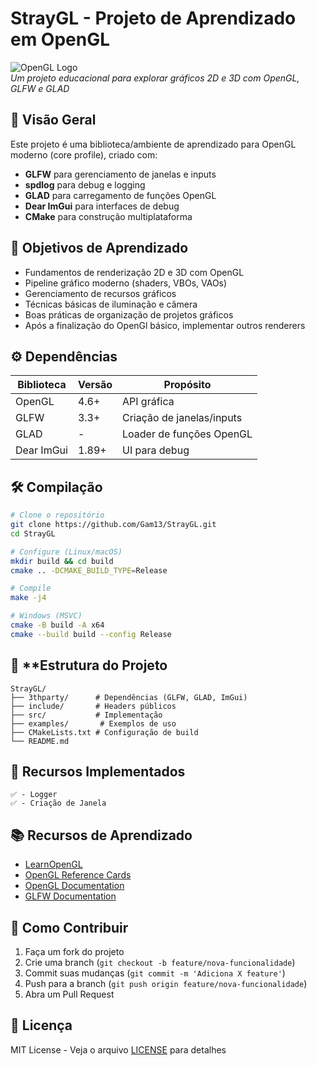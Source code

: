 # **StrayGL** - Projeto de Aprendizado em OpenGL

![OpenGL Logo](https://www.opengl.org/img/opengl_logo.png)  
*Um projeto educacional para explorar gráficos 2D e 3D com OpenGL, GLFW e GLAD*

## 📌 **Visão Geral**
Este projeto é uma biblioteca/ambiente de aprendizado para OpenGL moderno (core profile), criado com:
- **GLFW** para gerenciamento de janelas e inputs
- **spdlog** para debug e logging
- **GLAD** para carregamento de funções OpenGL
- **Dear ImGui** para interfaces de debug
- **CMake** para construção multiplataforma

## 🎯 **Objetivos de Aprendizado**
- Fundamentos de renderização 2D e 3D com OpenGL
- Pipeline gráfico moderno (shaders, VBOs, VAOs)
- Gerenciamento de recursos gráficos
- Técnicas básicas de iluminação e câmera
- Boas práticas de organização de projetos gráficos
- Após a finalização do OpenGl básico, implementar outros renderers

## ⚙️ **Dependências**
| Biblioteca | Versão | Propósito |
|------------|--------|-----------|
| OpenGL     | 4.6+   | API gráfica |
| GLFW       | 3.3+   | Criação de janelas/inputs |
| GLAD       | -      | Loader de funções OpenGL |
| Dear ImGui | 1.89+  | UI para debug |

## 🛠️ **Compilação**
```bash
# Clone o repositório
git clone https://github.com/Gam13/StrayGL.git
cd StrayGL

# Configure (Linux/macOS)
mkdir build && cd build
cmake .. -DCMAKE_BUILD_TYPE=Release

# Compile
make -j4

# Windows (MSVC)
cmake -B build -A x64
cmake --build build --config Release
```

## 📂 **Estrutura do Projeto
```
StrayGL/
├── 3thparty/      # Dependências (GLFW, GLAD, ImGui)
├── include/       # Headers públicos
├── src/           # Implementação
├── examples/       # Exemplos de uso
├── CMakeLists.txt # Configuração de build
└── README.md
```


## 🌟 **Recursos Implementados**
    ✅ - Logger
    ✅ - Criação de Janela

## 📚 **Recursos de Aprendizado**
- [LearnOpenGL](https://learnopengl.com/)
- [OpenGL Reference Cards](https://www.khronos.org/opengl/wiki/Main_Page)
- [OpenGL Documentation](https://docs.gl/)
- [GLFW Documentation](https://www.glfw.org/docs/latest/)

## 🤝 **Como Contribuir**
1. Faça um fork do projeto
2. Crie uma branch (`git checkout -b feature/nova-funcionalidade`)
3. Commit suas mudanças (`git commit -m 'Adiciona X feature'`)
4. Push para a branch (`git push origin feature/nova-funcionalidade`)
5. Abra um Pull Request

## 📄 **Licença**
MIT License - Veja o arquivo [LICENSE](LICENSE) para detalhes

